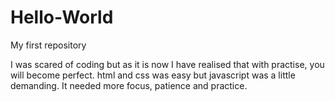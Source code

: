 # Hello-World
My first repository

I was scared of coding but as it is now I have realised that with practise, you will become perfect. html and css was easy but javascript was a little demanding. It needed more focus, patience and practice.
